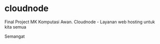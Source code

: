 # cloudnode

Final Project MK Komputasi Awan.
Cloudnode - Layanan web hosting untuk kita semua 

Semangat
